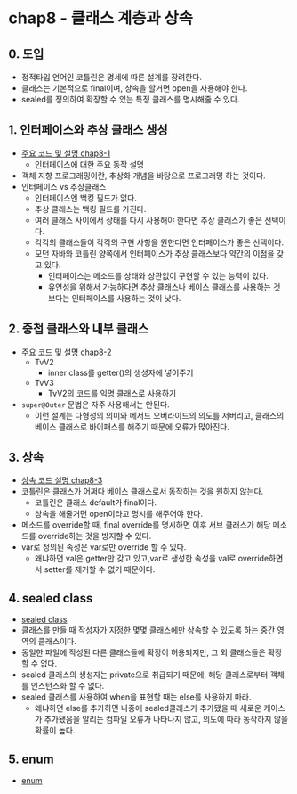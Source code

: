 # chap8 - 클래스 계층과 상속

## 0. 도입

* 정적타입 언어인 코틀린은 명세에 따른 설계를 장려한다.
* 클래스는 기본적으로 final이며, 상속을 할거면 open을 사용해야 한다.
* sealed를 정의하여 확장할 수 있는 특정 클래스를 명시해줄 수 있다.

## 1. 인터페이스와 추상 클래스 생성

* [주요 코드 및 설명 chap8-1](./codes/chap8/chap8-1-remote.kt)
  * 인터페이스에 대한 주요 동작 설명
* 객체 지향 프로그래밍이란, 추상화 개념을 바탕으로 프로그래밍 하는 것이다.
* 인터페이스 vs 추상클래스
  * 인터페이스엔 백킹 필드가 없다.
  * 추상 클래스는 백킹 필드를 가진다.
  * 여러 클래스 사이에서 상태를 다시 사용해야 한다면 추상 클래스가 좋은 선택이다.
  * 각각의 클래스들이 각각의 구현 사항을 원한다면 인터페이스가 좋은 선택이다.
  * 모던 자바와 코틀린 양쪽에서 인터페이스가 추상 클래스보다 약간의 이점을 갖고 있다.
    * 인터페이스는 메소드를 상태와 상관없이 구현할 수 있는 능력이 있다.
    * 유연성을 위해서 가능하다면 추상 클래스나 베이스 클래스를 사용하는 것 보다는 인터페이스를 사용하는 것이 낫다.

## 2. 중첩 클래스와 내부 클래스

* [주요 코드 및 설명 chap8-2](./codes/chap8/chap8-2-inner.kt)
  * TvV2
    * inner class를 getter()의 생성자에 넣어주기
  * TvV3
    * TvV2의 코드를 익명 클래스로 사용하기
* `super@Outer` 문법은 자주 사용해서는 안된다.
  * 이런 설계는 다형성의 의미와 메서드 오버라이드의 의도를 저버리고, 클래스의 베이스 클래스로 바이패스를 해주기 때문에 오류가 많아진다.

## 3. 상속

* [상속 코드 설명 chap8-3](./codes/chap8/chap8-3-interitance.kt)
* 코틀린은 클래스가 어쩌다 베이스 클래스로서 동작하는 것을 원하지 않는다.
  * 코틀린은 클래스 default가 final이다.
  * 상속을 해줄거면 open이라고 명시를 해주어야 한다.
* 메소드를 override할 때, final override를 명시하면 이후 서브 클래스가 해당 메소드를 override하는 것을 방지할 수 있다.
* var로 정의된 속성은 var로만 override 할 수 있다.
  * 왜냐하면 val은 getter만 갖고 있고,var로 생성한 속성을 val로 override하면서 setter를 제거할 수 없기 때문이다.

## 4. sealed class

* [sealed class](./codes/chap8/chap8-4-sealed.kt)
* 클래스를 만들 때 작성자가 지정한 몇몇 클래스에만 상속할 수 있도록 하는 중간 영역의 클래스이다.
* 동일한 파일에 작성된 다른 클래스들에 확장이 허용되지만, 그 외 클래스들은 확장할 수 없다.
* sealed 클래스의 생성자는 private으로 취급되기 때문에, 해당 클래스로부터 객체를 인스턴스화 할 수 없다.
* sealed 클래스를 사용하여 when을 표현할 때는 else를 사용하지 마라.
  * 왜냐하면 else를 추가하면 나중에 sealed클래스가 추가됐을 때 새로운 케이스가 추가됐음을 알리는 컴파일 오류가 나타나지 않고, 의도에 따라 동작하지 않을 확률이 높다.

## 5. enum

* [enum](./codes/chap8/chap8-5-enum.kt)

